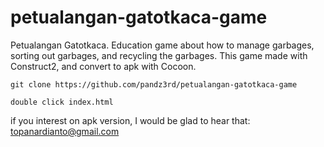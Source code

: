 # petualangan-gatotkaca-game

Petualangan Gatotkaca. Education game about how to manage garbages, sorting out garbages, and recycling the garbages.
This game made with Construct2, and convert to apk with Cocoon.

``
  git clone https://github.com/pandz3rd/petualangan-gatotkaca-game
``

``
  double click index.html
``

if you interest on apk version, I would be glad to hear that: topanardianto@gmail.com
